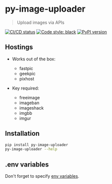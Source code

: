 # py-image-uploader

> Upload images via APIs

[![CI/CD status](https://github.com/DeadNews/py-image-uploader/workflows/python-app/badge.svg)](https://github.com/DeadNews/py-image-uploader/actions)
[![Code style: black](https://img.shields.io/badge/code%20style-black-000000.svg)](https://github.com/psf/black)
[![PyPI version](https://img.shields.io/pypi/v/py-image-uploader)](https://pypi.org/project/py-image-uploader)

## Hostings

- Works out of the box:

  - fastpic
  - geekpic
  - pixhost

- Key required:

  - freeimage
  - imageban
  - imageshack
  - imgbb
  - imgur

## Installation

```sh
pip install py-image-uploader
py-image-uploader --help
```

## .env variables

Don't forget to specify [env variables](.env.sample).
